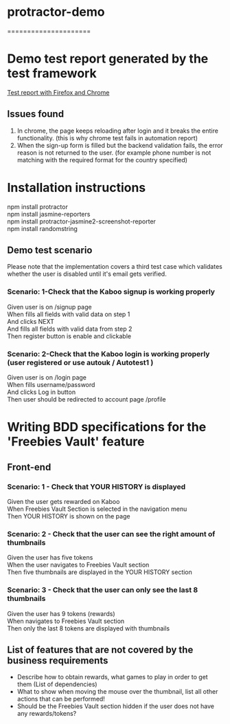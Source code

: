# protractor-demo
=====================

# Demo test report generated by the test framework

<a href="http://htmlpreview.github.io/?https://github.com/xmaska/protractor-demo/blob/master/reports/test-report.html">Test report with Firefox and Chrome</a>


## Issues found
1. In chrome, the page keeps reloading after login and it breaks the entire functionality. (this is why chrome test fails in automation report)
2. When the sign-up form is filled but the backend validation fails, the error reason is not returned to the user. (for example phone number is not matching with the required format for the country specified)

# Installation instructions
npm install protractor<br>
npm install jasmine-reporters<br>
npm install protractor-jasmine2-screenshot-reporter<br>
npm install randomstring<br>


## Demo test scenario
Please note that the implementation covers a third test case which validates whether the user is disabled until it's email gets verified.

### Scenario: 1-Check that the Kaboo signup is working properly 
 Given user is on /signup page<br>
 When fills all fields with valid data on step 1<br>
 And clicks NEXT<br>
 And fills all fields with valid data from step 2<br>
 Then register button is enable and clickable<br>
 
### Scenario: 2-Check that the Kaboo login is working properly (user registered or use autouk / Autotest1 )
 Given user is on /login page<br>
 When fills username/password<br>
 And clicks Log in button<br>
 Then user should be redirected to account page /profile<br>
 
 
 # Writing BDD specifications for the 'Freebies Vault' feature
 
 ## Front-end
 
 ### Scenario: 1 - Check that YOUR HISTORY is displayed
  Given the user gets rewarded on Kaboo<br>
  When Freebies Vault Section is selected in the navigation menu<br>
  Then YOUR HISTORY is shown on the page<br>
  
### Scenario: 2 - Check that the user can see the right amount of thumbnails 
  Given the user has five tokens<br>
  When the user navigates to Freebies Vault section<br>
  Then five thumbnails are displayed in the YOUR HISTORY section<br>
  
### Scenario: 3 - Check that the user can only see the last 8 thumbnails
  Given the user has 9 tokens (rewards)<br>
  When navigates to Freebies Vault section<br>
  Then only the last 8 tokens are displayed with thumbnails<br>
  
## List of features that are not covered by the business requirements

- Describe how to obtain rewards, what games to play in order to get them (List of dependencies)
- What to show when moving the mouse over the thumbnail, list all other actions that can be performed!
- Should be the Freebies Vault section hidden if the user does not have any rewards/tokens?

